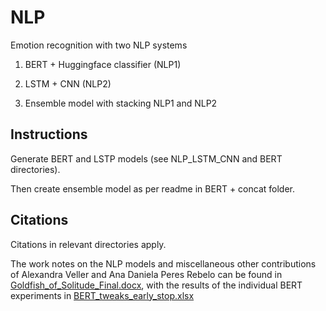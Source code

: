 # NLP

Emotion recognition with two NLP systems

1. BERT + Huggingface classifier (NLP1)

2. LSTM + CNN (NLP2)

3. Ensemble model with stacking NLP1 and NLP2

## Instructions

Generate BERT and LSTP models (see NLP_LSTM_CNN and BERT directories).

Then create ensemble model as per readme in BERT + concat folder. 

## Citations

Citations in relevant directories apply.

The work notes on the NLP models and miscellaneous other contributions of Alexandra Veller and Ana Daniela Peres Rebelo can be found in [Goldfish_of_Solitude_Final.docx](https://github.com/IljaDR/Chatbuddy-for-the-elderly/blob/main/NLP/Goldfish_of_Solitude_Final.docx), with the results of the individual BERT experiments in [BERT_tweaks_early_stop.xlsx](https://github.com/IljaDR/Chatbuddy-for-the-elderly/blob/main/NLP/BERT_tweaks_early_stop.xlsx)